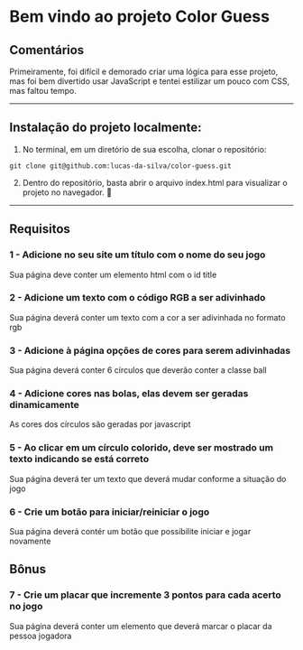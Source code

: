 # Bem vindo ao projeto Color Guess

## Comentários
Primeiramente, foi difícil e demorado criar uma lógica para esse projeto, mas foi bem divertido usar JavaScript e tentei estilizar um pouco com CSS, mas faltou tempo.

---

## Instalação do projeto localmente:

1. No terminal, em um diretório de sua escolha, clonar o repositório:

```
git clone git@github.com:lucas-da-silva/color-guess.git
```

2. Dentro do repositório, basta abrir o arquivo index.html para visualizar o projeto no navegador. :rocket:

--- 

## Requisitos

### 1 - Adicione no seu site um título com o nome do seu jogo

Sua página deve conter um elemento html com o id title

### 2 - Adicione um texto com o código RGB a ser adivinhado

Sua página deverá conter um texto com a cor a ser adivinhada no formato rgb

### 3 - Adicione à página opções de cores para serem adivinhadas

Sua página deverá conter 6 círculos que deverão conter a classe ball

### 4 - Adicione cores nas bolas, elas devem ser geradas dinamicamente

As cores dos círculos são geradas por javascript

### 5 - Ao clicar em um círculo colorido, deve ser mostrado um texto indicando se está correto


Sua página deverá ter um texto que deverá mudar conforme a situação do jogo

### 6 - Crie um botão para iniciar/reiniciar o jogo

Sua página deverá contér um botão que possibilite iniciar e jogar novamente

## Bônus

### 7 - Crie um placar que incremente 3 pontos para cada acerto no jogo

Sua página deverá conter um elemento que deverá marcar o placar da pessoa jogadora
